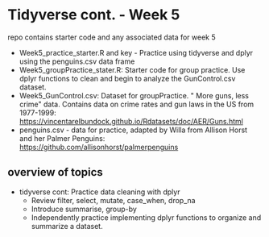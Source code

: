 # Tidyverse cont. - Week 5
repo contains starter code and any associated data for week 5

* Week5_practice_starter.R and key - Practice using tidyverse and dplyr using the penguins.csv data frame
* Week5_groupPractice_stater.R: Starter code for group practice. Use dplyr functions to clean and begin to analyze the GunControl.csv dataset.
* Week5_GunControl.csv: Dataset for groupPractice. " More guns, less crime" data. Contains data on crime rates and gun laws in the US from 1977-1999: https://vincentarelbundock.github.io/Rdatasets/doc/AER/Guns.html
* penguins.csv - data for practice, adapted by Willa from Allison Horst and her Palmer Penguins: https://github.com/allisonhorst/palmerpenguins


## overview of topics
* tidyverse cont: Practice data cleaning with dplyr
  * Review filter, select, mutate, case_when, drop_na
  * Introduce summarise, group-by
  * Independently practice implementing dplyr functions to organize and summarize a dataset. 
